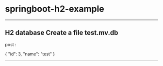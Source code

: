 # springboot-h2-example
---
H2 database Create a file test.mv.db
---------
post :

{
    "id": 3,
    "name": "test"
}

---------
